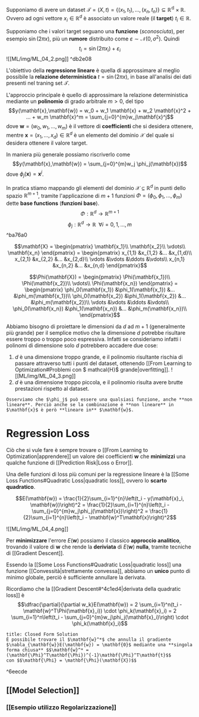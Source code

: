 Supponiamo di avere un dataset $\mathcal{T} = (X,t) = \lbrace (x_1,t_1), ..., (x_n, t_n) \rbrace \subseteq \mathbb{R^d} \times \mathbb{R}$.
Ovvero ad ogni vettore $x_i \in \mathbb{R}^d$ è associato un valore reale (il **target**) $t_i \in \mathbb{R}$.

Supponiamo che i valori target seguano una **funzione** (*sconosciuta*), per esempio $\sin(2\pi x)$, più un **rumore** distribuito come $\varepsilon \sim \mathcal{N}(0, \sigma^2)$. 
Quindi $$t_i = \sin(2\pi x_i) + \varepsilon_i$$
![[ML/img/ML_04_2.png]] ^db2e08

L'obiettivo della **regressione lineare** è quella di approssimare al meglio possibile la **relazione deterministica** $t = \sin(2\pi x)$, in base all'analisi dei dati presenti nel traning set $\mathcal{T}$.

L'approccio principale è quello di approssimare la relazione deterministica mediante un **polinomio** di grado arbitrale $m > 0$, del tipo $$y(\mathbf{x},\mathbf{w}) = w_0 + w_1 \mathbf{x} + w_2 \mathbf{x}^2 + ... + w_m \mathbf{x}^m = \sum_{j=0}^{m}w_j\mathbf{x}^j$$ dove $\mathbf{w} = (w_0, w_1, ..., w_m)$ è il vettore di **coefficienti** che si desidera ottenere, mentre $\mathbf{x} = (x_1, ..., x_d) \in \mathbb{R}^d$ è un elemento del dominio $\mathcal{X}$ del quale si desidera ottenere il valore target.

In maniera più generale possiamo riscriverlo come $$y(\mathbf{x},\mathbf{w}) = \sum_{j=0}^{m}w_j \phi_j(\mathbf{x})$$ dove $\phi_j(\mathbf{x}) = \mathbf{x}^j$.

In pratica stiamo mappando gli elementi del dominio $\mathcal{X} \subseteq \mathbb{R}^d$ in punti dello spazio $\mathbb{R}^{m+1}$, tramite l'applicazione di $m+1$ funzioni $\Phi = (\phi_0, \phi_1, ..., \phi_m)$ dette **base functions** (**funzioni base**).
$$\Phi: \mathbb{R}^d \to \mathbb{R}^{m+1}$$
$$\phi_j : \mathbb{R}^d \to \mathbb{R} \;\; \forall i=0,1,...,m$$ ^ba76a0

$$\mathbf{X} =
\begin{pmatrix}
\mathbf{x_1}\\
\mathbf{x_2}\\
\vdots\\
\mathbf{x_n}
\end{pmatrix} =
\begin{pmatrix}
x_{1,1} &x_{1,2} &... &x_{1,d}\\
x_{2,1} &x_{2,2} &... &x_{2,d}\\
\vdots &\vdots &\ddots &\vdots\\
x_{n,1} &x_{n,2} &... &x_{n,d}
\end{pmatrix}$$

$$\Phi(\mathbf{X}) =
\begin{pmatrix}
\Phi(\mathbf{x_1})\\
\Phi(\mathbf{x_2})\\
\vdots\\
\Phi(\mathbf{x_n})
\end{pmatrix} =
\begin{pmatrix}
\phi_0(\mathbf{x_1}) &\phi_1(\mathbf{x_1}) &... &\phi_m(\mathbf{x_1})\\
\phi_0(\mathbf{x_2}) &\phi_1(\mathbf{x_2}) &... &\phi_m(\mathbf{x_2})\\
\vdots &\vdots &\ddots &\vdots\\
\phi_0(\mathbf{x_n}) &\phi_1(\mathbf{x_n}) &... &\phi_m(\mathbf{x_n})\\
\end{pmatrix}$$




Abbiamo bisogno di proiettare le dimensioni da $d$ ad $m+1$ (generalmente più grande) per il semplice motivo che la dimensione $d$ potrebbe risultare essere troppo o troppo poco espressiva.
Infatti se consideriamo infatti i polinomi di dimensione solo $d$ potrebbero accadere due cose:
1. $d$ è una dimensione troppo grande, e il polinomio risultante rischia di passare attraverso tutti i punti del dataset, ottenendo [[From Learning to Optimization#Problemi con $ mathcal{H}$ grande|overfitting]]. ![[ML/img/ML_04_3.png]]
2. $d$ è una dimensione troppo piccola, e il polinomio risulta avere brutte prestazioni rispetto al dataset.

```ad-warning
Osserviamo che $\phi_j$ può essere una qualsiasi funzione, anche **non lineare**. Perciò anche se la combinazione è **non lineare** in $\mathbf{x}$ è però **lineare in** $\mathbf{w}$. 
```

# Regression Loss
Ciò che si vule fare è sempre trovare o [[From Learning to Optimization|apprendere]] un valore dei coefficienti $\mathbf{w}$ che **minimizzi** una qualche funzione di [[Prediction Risk|Loss o Error]].

Una delle funzioni di loss più comuni per la regressione lineare è la [[Some Loss Functions#Quadratic Loss|quadratic loss]], ovvero lo **scarto quadratico**.

$$E(\mathbf{w}) = \frac{1}{2}\sum_{i=1}^{n}\left(t_i - y(\mathbf{x}_i, \mathbf{w})\right)^2 = \frac{1}{2}\sum_{i=1}^{n}\left(t_i - \sum_{j=0}^{m}w_j\phi_j(\mathbf{x})\right)^2 = \frac{1}{2}\sum_{i=1}^{n}\left(t_i - \mathbf{w}^T\mathbf{x}\right)^2$$

![[ML/img/ML_04_4.png]]

Per **minimizzare** l'errore $E(\mathbf{w})$ possiamo il classico **approccio analitico**, trovando il valore di $\mathbf{w}$ che rende la **deriviata** di $E(\mathbf{w})$ **nulla**, tramite tecniche di [[Gradient Descent]].

Essendo la [[Some Loss Functions#Quadratic Loss|quadratic loss]] una funzione [[Convessità|strettamente convessa]], abbiamo un **unico** punto di minimo globale, perciò è sufficiente annullare la derivata.

Ricordiamo che la [[Gradient Descent#^4c1ed4|derivata della quadratic loss]] è $$\dfrac{\partial}{\partial w_k}E(\mathbf{w}) = 2 \sum_{i=1}^n(t_i - \mathbf{w}^T\Phi(\mathbf{x}_i)) \cdot \phi_k(\mathbf{x}_i) = 2 \sum_{i=1}^n\left(t_i - \sum_{j=0}^{m}w_j\phi_j(\mathbf{x}_i)\right) \cdot \phi_k(\mathbf{x}_i)$$
```ad-important
title: Closed Form Solution
È possibile trovare il $\mathbf{w}^*$ che annulla il gradiente $\nabla_{\mathbf{w}}E(\mathbf{w}) = \mathbf{0}$ mediante una **singola forma chiusa** $$\mathbf{w}^* = (\mathbf{\Phi}^T\mathbf{\Phi})^{-1}\mathbf{\Phi}^T\mathbf{t}$$
con $$\mathbf{\Phi} = \mathbf{\Phi}(\mathbf{X})$$
```

^6eecde


## [[Model Selection]]
### [[Esempio utilizzo Regolarizzazione]]